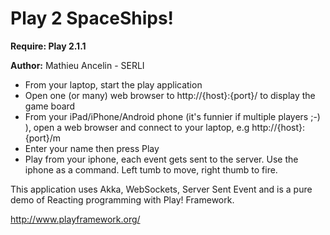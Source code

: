 Play 2 SpaceShips!
=====================================

<b>Require:  Play 2.1.1</b>

<b>Author:</b> Mathieu Ancelin - SERLI

- From your laptop, start the play application
- Open one (or many) web browser to http://{host}:{port}/ to display the game board
- From your iPad/iPhone/Android phone (it's funnier if multiple players ;-) ),
  open a web browser and connect to your laptop, e.g http://{host}:{port}/m
- Enter your name then press Play
- Play from your iphone, each event gets sent to the server.
  Use the iphone as a command. Left tumb to move, right thumb to fire.

This application uses Akka, WebSockets, Server Sent Event and is a pure demo of Reacting programming with Play! Framework.


http://www.playframework.org/

